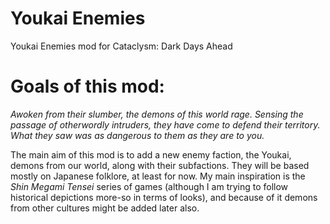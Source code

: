 # Youkai Enemies
Youkai Enemies mod for Cataclysm: Dark Days Ahead

# Goals of this mod:
*Awoken from their slumber, the demons of this world rage. Sensing the passage of otherwordly intruders, they have come to defend their territory. What they saw was as dangerous to them as they are to you.*

The main aim of this mod is to add a new enemy faction, the Youkai, demons from our world, along with their subfactions. 
They will be based mostly on Japanese folklore, at least for now. My main inspiration is the *Shin Megami Tensei* series of games (although I am trying to follow historical depictions more-so in terms of looks), and because of it demons from other cultures might be added later also.
